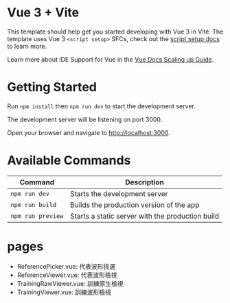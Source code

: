 # Vue 3 + Vite

This template should help get you started developing with Vue 3 in Vite. The template uses Vue 3 `<script setup>` SFCs, check out the [script setup docs](https://v3.vuejs.org/api/sfc-script-setup.html#sfc-script-setup) to learn more.

Learn more about IDE Support for Vue in the [Vue Docs Scaling up Guide](https://vuejs.org/guide/scaling-up/tooling.html#ide-support).

# Getting Started

Run `npm install` then `npm run dev` to start the development server.

The development server will be listening on port 3000.

Open your browser and navigate to [http://localhost:3000](http://localhost:3000).

# Available Commands

| Command | Description |
| ------- | ----------- |
| `npm run dev` | Starts the development server |
| `npm run build` | Builds the production version of the app |
| `npm run preview` | Starts a static server with the production build |

# pages

- ReferencePicker.vue: 代表波形挑選
- ReferenceViewer.vue: 代表波形檢視
- TrainingRawViewer.vue: 訓練原生檢視
- TrainingViewer.vue: 訓練波形檢視
